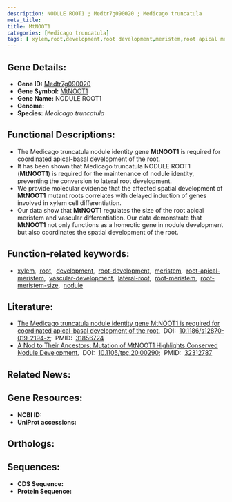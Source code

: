 ```yaml
---
description: NODULE ROOT1 ; Medtr7g090020 ; Medicago truncatula
meta_title:
title: MtNOOT1
categories: [Medicago truncatula]
tags: [ xylem,root,development,root development,meristem,root apical meristem,vascular development,lateral root,root meristem,root meristem size,nodule ]
---
```


## Gene Details:
- **Gene ID:** [Medtr7g090020]()
- **Gene Symbol:** <u>MtNOOT1</u>
- **Gene Name:** NODULE ROOT1
- **Genome:** []()
- **Species:** *Medicago truncatula*

## Functional Descriptions:
   - The Medicago truncatula nodule identity gene **MtNOOT1** is required for coordinated apical-basal development of the root.
   - It has been shown that Medicago truncatula NODULE ROOT1 (**MtNOOT1**) is required for the maintenance of nodule identity, preventing the conversion to lateral root development. 
   - We provide molecular evidence that the affected spatial development of **MtNOOT1** mutant roots correlates with delayed induction of genes involved in xylem cell differentiation.
   - Our data show that **MtNOOT1** regulates the size of the root apical meristem and vascular differentiation. Our data demonstrate that **MtNOOT1** not only functions as a homeotic gene in nodule development but also coordinates the spatial development of the root.

## Function-related keywords:
   - [xylem](/tags/xylem/),&nbsp;&nbsp;[root](/tags/root/),&nbsp;&nbsp;[development](/tags/development/),&nbsp;&nbsp;[root-development](/tags/root-development/),&nbsp;&nbsp;[meristem](/tags/meristem/),&nbsp;&nbsp;[root-apical-meristem](/tags/root-apical-meristem/),&nbsp;&nbsp;[vascular-development](/tags/vascular-development/),&nbsp;&nbsp;[lateral-root](/tags/lateral-root/),&nbsp;&nbsp;[root-meristem](/tags/root-meristem/),&nbsp;&nbsp;[root-meristem-size](/tags/root-meristem-size/),&nbsp;&nbsp;[nodule](/tags/nodule/)

## Literature:
   - [The Medicago truncatula nodule identity gene MtNOOT1 is required for coordinated apical-basal development of the root.](https://doi.org/10.1186/s12870-019-2194-z)&nbsp;&nbsp;DOI:&nbsp;&nbsp;[10.1186/s12870-019-2194-z](https://doi.org/10.1186/s12870-019-2194-z);&nbsp;&nbsp;PMID:&nbsp;&nbsp;[31856724](https://pubmed.ncbi.nlm.nih.gov/31856724/)
   - [A Nod to Their Ancestors: Mutation of MtNOOT1 Highlights Conserved Nodule Development.](https://doi.org/10.1105/tpc.20.00290)&nbsp;&nbsp;DOI:&nbsp;&nbsp;[10.1105/tpc.20.00290](https://doi.org/10.1105/tpc.20.00290);&nbsp;&nbsp;PMID:&nbsp;&nbsp;[32312787](https://pubmed.ncbi.nlm.nih.gov/32312787/)

## Related News:

## Gene Resources:
- **NCBI ID:**  [](https://www.ncbi.nlm.nih.gov/gene/?term=)
- **UniProt accessions:**  [](https://www.uniprot.org/uniprotkb//entry)

## Orthologs:

## Sequences:
- **CDS Sequence:**
- **Protein Sequence:**
